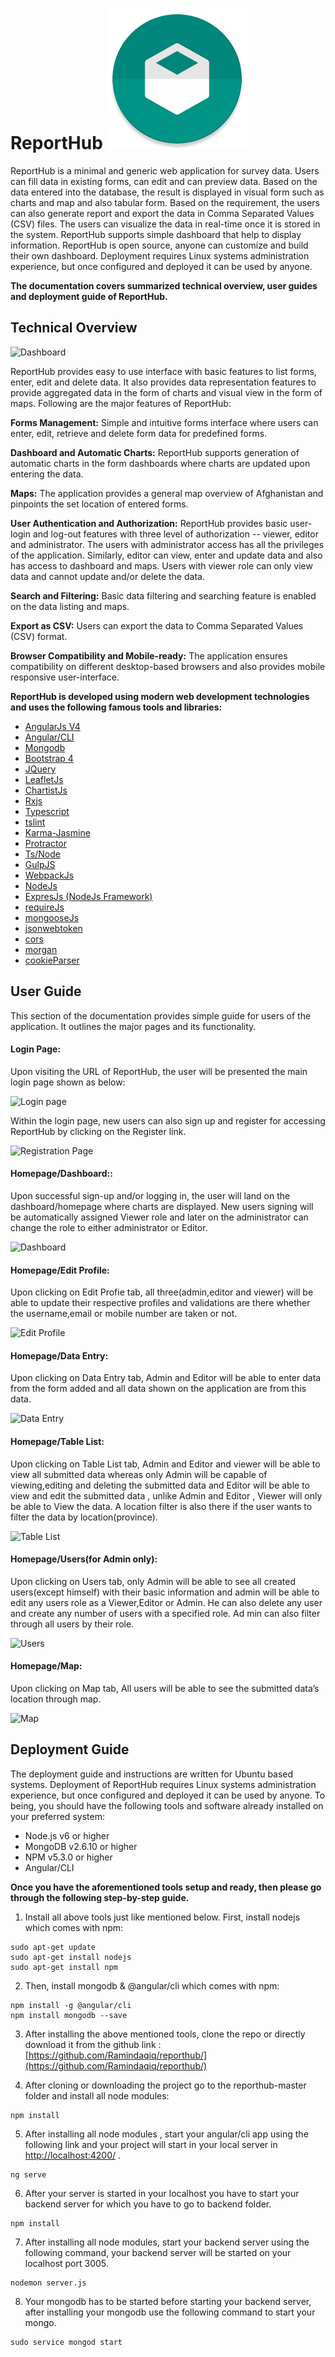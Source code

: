 # ReportHub ![Logo](/markdown/download.png "Reporthub")

ReportHub is a minimal and generic web application for survey data. Users can fill data in existing forms, can edit and can preview data. Based on the data entered into the database, the result is displayed in visual form such as charts and map and also tabular form. Based on the requirement, the users can also generate report and export the data in Comma Separated Values (CSV) files. The users can visualize the data in real-time once it is stored in the system. ReportHub supports simple dashboard that help to display information. ReportHub is open source, anyone can customize and build their own dashboard. Deployment requires Linux systems administration experience, but once configured and deployed it can be used by anyone.

**The documentation covers summarized technical overview, user guides and deployment guide of ReportHub.**

## Technical Overview

![Dashboard](https://github.com/Ramindaqiq/reporthub/tree/master/markdown/screencapture-localhost-4200-dashboard-dashboard-2018-03-25-18_00_24.png "Dashboard Page")

ReportHub provides easy to use interface with basic features to list forms, enter, edit and delete data. It also provides data representation features to provide aggregated data in the form of charts and visual view in the form of maps. Following are the major features of ReportHub:

**Forms Management:** Simple and intuitive forms interface where users can enter, edit, retrieve and delete form data for predefined forms.

**Dashboard and Automatic Charts:** ReportHub supports generation of automatic charts in the form dashboards where charts are updated upon entering the data.

**Maps:** The application provides a general map overview of Afghanistan and pinpoints the set location of entered forms.

**User Authentication and Authorization:** ReportHub provides basic user-login and log-out features with three level of authorization -- viewer, editor and administrator. The users with administrator access has all the privileges of the application. Similarly, editor can view, enter and update data and also has access to dashboard and maps. Users with viewer role can only view data and cannot update and/or delete the data.

**Search and Filtering:** Basic data filtering and searching feature is enabled on the data listing and maps.

**Export as CSV:** Users can export the data to Comma Separated Values (CSV) format.

**Browser Compatibility and Mobile-ready:** The application ensures compatibility on different desktop-based browsers and also provides mobile responsive user-interface.


**ReportHub is developed using modern web development technologies and uses the following famous tools and libraries:**

* [AngularJs V4](https://angularjs.org/)
* [Angular/CLI](https://cli.angular.io/)
* [Mongodb](https://www.mongodb.com/)
* [Bootstrap 4](https://getbootstrap.com/)
* [JQuery](https://jquery.com/)
* [LeafletJs](http://leafletjs.com/)
* [ChartistJs](https://gionkunz.github.io/chartist-js/)
* [Rxjs](http://reactivex.io/rxjs/)
* [Typescript](http://www.typescriptlang.org/)
* [tslint](https://www.npmjs.com/package/ts-lint)
* [Karma-Jasmine](https://www.npmjs.com/package/karma-jasmine)
* [Protractor](https://www.protractortest.org/)
* [Ts/Node](https://www.npmjs.com/package/ts-node)
* [GulpJS](https://gulpjs.com)
* [WebpackJs](https://webpack.js.org)
* [NodeJs](https://nodejs.org)
* [ExpresJs (NodeJs Framework)](https://expressjs.com/)
* [requireJs](http://requirejs.org/)
* [mongooseJs](http://mongoosejs.com)
* [jsonwebtoken](https://jwt.io/)
* [cors](https://github.com/expressjs/cors)
* [morgan](https://github.com/expressjs/morgan)
* [cookieParser](https://github.com/expressjs/cookie-parser)


## User Guide

This section of the documentation provides simple guide for users of the application. It outlines the major pages and its functionality.


#### Login Page:
Upon visiting the URL of ReportHub, the user will be presented the main login page shown as below:

![Login page](https://github.com/Ramindaqiq/reporthub/tree/master/markdown/screencapture-localhost-4200-login-2018-03-25-17_56_53.png "Login Page")

Within the login page, new users can also sign up and register for accessing ReportHub by clicking on the Register link.

![Registration Page](https://github.com/Ramindaqiq/reporthub/tree/master/markdown/screencapture-localhost-4200-register-2018-03-25-17_57_53.png "Registration Page")

#### Homepage/Dashboard::
Upon successful sign-up and/or logging in, the user will land on the dashboard/homepage where charts are displayed. New users signing will be automatically assigned Viewer role and later on the administrator can change the role to either administrator or Editor.

![Dashboard](https://github.com/Ramindaqiq/reporthub/tree/master/markdown/screencapture-localhost-4200-dashboard-dashboard-2018-03-25-18_00_24.png "Dashboard Page")


#### Homepage/Edit Profile:
Upon clicking on Edit Profie tab, all three(admin,editor and viewer) will be able to update their respective profiles and validations are there whether the username,email or mobile number are taken or not.

![Edit Profile](https://github.com/Ramindaqiq/reporthub/tree/master/markdown/screencapture-localhost-4200-dashboard-edit-profile-2018-03-25-18_00_36.png "Edit Profile Page")


#### Homepage/Data Entry:
Upon clicking on Data Entry tab, Admin and Editor will be able to enter data from the form added and all data shown on the application are from this data.

![Data Entry](https://github.com/Ramindaqiq/reporthub/tree/master/markdown/screencapture-localhost-4200-dashboard-data-entry-2018-03-25-18_00_47.png "Data Entry Page")


#### Homepage/Table List:
Upon clicking on Table List tab, Admin and Editor and viewer will be able to view all submitted data whereas only Admin will be capable of viewing,editing and deleting the submitted data and Editor will be able to view and edit the submitted data , unlike Admin and Editor , Viewer will only be able to View the data. A location filter is also there if the user wants to filter the data by location(province).

![Table List](https://github.com/Ramindaqiq/reporthub/tree/master/markdown/screencapture-localhost-4200-dashboard-table-2018-03-25-18_01_18.png "Table List Page")


#### Homepage/Users(for Admin only):
Upon clicking on Users tab, only Admin will be able to see all created users(except himself) with their basic information and admin will be able to edit any users role as a Viewer,Editor or Admin. He can also delete any user and create any number of users with a specified role. Ad min can also filter through all users by their role.

![Users](https://github.com/Ramindaqiq/reporthub/tree/master/markdown/screencapture-localhost-4200-dashboard-users-2018-03-25-18_01_54.png "Users Page")


#### Homepage/Map:
Upon clicking on Map tab, All users will be able to see the submitted data’s location through map.

![Map](https://github.com/Ramindaqiq/reporthub/tree/master/markdown/screencapture-localhost-4200-dashboard-maps-2018-03-25-18_09_07.png "Users Page")


## Deployment Guide
The deployment guide and instructions are written for Ubuntu based systems. Deployment of ReportHub requires Linux systems administration experience, but once configured and deployed it can be used by anyone. To being, you should have the following tools and software already installed on your preferred system:

* Node.js v6 or higher
* MongoDB v2.6.10 or higher
* NPM v5.3.0 or higher
* Angular/CLI

**Once you have the aforementioned tools setup and ready, then please go through the following step-by-step guide.**


1. Install all above tools just like mentioned below. First, install nodejs which comes with npm:
```
sudo apt-get update
sudo apt-get install nodejs
sudo apt-get install npm
```

2. Then, install mongodb & @angular/cli which comes with npm:
```
npm install -g @angular/cli
npm install mongodb --save
```

3. After installing the above mentioned tools, clone the repo or directly download it from the github link :  
[https://github.com/Ramindaqiq/reporthub/](https://github.com/Ramindaqiq/reporthub/)

4. After cloning or downloading the project go to the reporthub-master folder and install all node modules:
```
npm install
```

5. After installing all node modules , start your angular/cli app using the following link and your project will start in your local server in [http://localhost:4200/](http://localhost:4200/) .
```
ng serve
```

6. After your server is started in your localhost you have to start your backend server for which you have to go to backend folder.
```
npm install
```

7. After installing all node modules, start your backend server using the following command, your backend server will be started on your localhost port 3005.
```
nodemon server.js
```

8. Your mongodb has to be started before starting your backend server, after installing your mongodb use the following command to start your mongo.
```
sudo service mongod start
```

